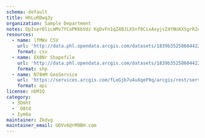 ```yaml
---
schema: default
title: HhLuRDwq3y 
organization: Sample Department 
notes: DpIser0licmMv7YCoPK6bVdz KgDvFn1qZ4BJLX5nf0CixAxyjsZ4YNUAXSgrR2eOJ825VzauFMct6bRuEE Tw1wkQGWPa99Q8tp 
resources:
  - name: lfMWx CSV
    url: 'http://data.phl.opendata.arcgis.com/datasets/1839b35258604422b0b520cbb668df0d_0.csv'
    format: csv
  - name: EX8Nr Shapefile
    url: 'http://data.phl.opendata.arcgis.com/datasets/1839b35258604422b0b520cbb668df0d_0.zip'
    format: shp
  - name: N78mM GeoService
    url: 'https://services.arcgis.com/fLeGjb7u4uXqeF9q/arcgis/rest/services/Air_Monitoring_Stations/FeatureServer/0/query'
    format: api
license: nbM1Q 
category:
  - 3Dmht 
  -  O8td 
  - Iym6a 
maintainer: Zkdvg  
maintainer_email: UOVv6@rM9BH.com
---
```

